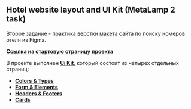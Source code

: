## Hotel website layout and UI Kit (MetaLamp 2 task)

 Второе задание - практика верстки [макета](https://www.figma.com/file/MumYcKVk9RkKZEG6dR5E3A/FSD-frontend-education-program.-The-2nd-task?node-id=0%3A1) сайта по поиску номеров отеля из Figma.

 [**Ссылка на стартовую страницу проекта**](https://andreikurilov.github.io/ui-kit/pageStart.html)

 В проекте выполнен [**Ui Kit**](https://andreikurilov.github.io/ui-kit/pageStart.html), который состоит из четырех отдельных страниц:
 
 - [**Colors & Types**](https://andreikurilov.github.io/ui-kit/setColorsType.html)
 - [**Form & Elements**](https://andreikurilov.github.io/ui-kit/formElements.html)
 - [**Headers & Footers**](https://andreikurilov.github.io/ui-kit/headersFooters.html)
 - [**Cards**](https://andreikurilov.github.io/ui-kit/cards.html)

